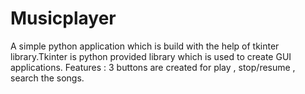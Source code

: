 # Musicplayer
A simple python application which is build with the help of tkinter library.Tkinter is python provided library which is used to create GUI applications.
Features : 3 buttons are created for play , stop/resume , search the songs.

